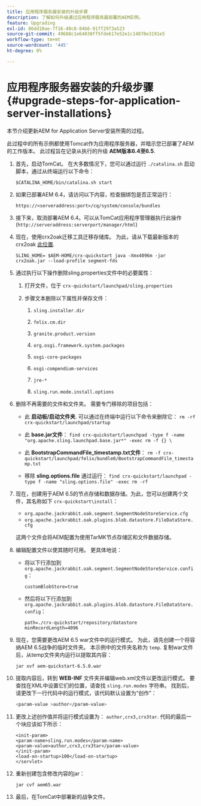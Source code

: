 ```yaml
---
title: 应用程序服务器安装的升级步骤
description: 了解如何升级通过应用程序服务器部署的AEM实例。
feature: Upgrading
exl-id: 86dd10ae-7f16-40c8-84b6-91ff2973a523
source-git-commit: 49688c1e64038ff5fde617e52e1c14878e3191e5
workflow-type: tm+mt
source-wordcount: '445'
ht-degree: 0%

---
```


# 应用程序服务器安装的升级步骤{#upgrade-steps-for-application-server-installations}

本节介绍更新AEM for Application Server安装所需的过程。

此过程中的所有示例都使用Tomcat作为应用程序服务器，并暗示您已部署了AEM的工作版本。 此过程旨在记录从执行的升级 **AEM版本6.4至6.5**.

1. 首先，启动TomCat。 在大多数情况下，您可以通过运行 `./catalina.sh` 启动脚本，通过从终端运行以下命令：

   ```shell
   $CATALINA_HOME/bin/catalina.sh start
   ```

1. 如果已部署AEM 6.4，请访问以下内容，检查捆绑包是否正常运行：

   ```shell
   https://<serveraddress:port>/cq/system/console/bundles
   ```

1. 接下来，取消部署AEM 6.4。可以从TomCat应用程序管理器执行此操作(`http://serveraddress:serverport/manager/html`)

1. 现在，使用crx2oak迁移工具迁移存储库。 为此，请从下载最新版本的crx2oak [此位置](https://repo1.maven.org/maven2/com/adobe/granite/crx2oak/).

   ```shell
   SLING_HOME= $AEM-HOME/crx-quickstart java -Xmx4096m -jar crx2oak.jar --load-profile segment-fds
   ```

1. 通过执行以下操作删除sling.properties文件中的必要属性：

   1. 打开文件，位于 `crx-quickstart/launchpad/sling.properties`
   1. 步骤文本删除以下属性并保存文件：

      1. `sling.installer.dir`

      1. `felix.cm.dir`

      1. `granite.product.version`

      1. `org.osgi.framework.system.packages`

      1. `osgi-core-packages`

      1. `osgi-compendium-services`

      1. `jre-*`

      1. `sling.run.mode.install.options`

1. 删除不再需要的文件和文件夹。 需要专门移除的项目包括：

   * 此 **启动板/启动文件夹**. 可以通过在终端中运行以下命令来删除它： `rm -rf crx-quickstart/launchpad/startup`

   * 此 **base.jar文件**： `find crx-quickstart/launchpad -type f -name "org.apache.sling.launchpad.base.jar*" -exec rm -f {} \`

   * 此 **BootstrapCommandFile_timestamp.txt文件**： `rm -f crx-quickstart/launchpad/felix/bundle0/BootstrapCommandFile_timestamp.txt`

   * 移除 **sling.options.file** 通过运行： `find crx-quickstart/launchpad -type f -name "sling.options.file" -exec rm -rf`

1. 现在，创建用于AEM 6.5的节点存储和数据存储。为此，您可以创建两个文件，其名称如下 `crx-quickstart\install`：

   * `org.apache.jackrabbit.oak.segment.SegmentNodeStoreService.cfg`
   * `org.apache.jackrabbit.oak.plugins.blob.datastore.FileDataStore.cfg`

   这两个文件会将AEM配置为使用TarMK节点存储区和文件数据存储。

1. 编辑配置文件以使其随时可用。 更具体地说：

   * 将以下行添加到 `org.apache.jackrabbit.oak.segment.SegmentNodeStoreService.config`：

     `customBlobStore=true`

   * 然后将以下行添加到 `org.apache.jackrabbit.oak.plugins.blob.datastore.FileDataStore.config`：

     ```
     path=./crx-quickstart/repository/datastore
     minRecordLength=4096
     ```

1. 现在，您需要更改AEM 6.5 war文件中的运行模式。 为此，请先创建一个将容纳AEM 6.5战争的临时文件夹。 本示例中的文件夹名称为 `temp`. 复制war文件后，从temp文件夹内运行以提取其内容：

   ```
   jar xvf aem-quickstart-6.5.0.war
   ```

1. 提取内容后，转到 **WEB-INF** 文件夹并编辑web.xml文件以更改运行模式。 要查找在XML中设置它们的位置，请查找 `sling.run.modes` 字符串。 找到后，请更改下一行代码中的运行模式，该代码默认设置为“创作”：

   ```bash
   <param-value >author</param-value>
   ```

1. 更改上述创作值并将运行模式设置为： `author,crx3,crx3tar`. 代码的最后一个块应该如下所示：

   ```
   <init-param>
   <param-name>sling.run.modes</param-name>
   <param-value>author,crx3,crx3tar</param-value>
   </init-param>
   <load-on-startup>100</load-on-startup>
   </servlet>
   ```

1. 重新创建包含修改内容的jar：

   ```bash
   jar cvf aem65.war
   ```

1. 最后，在TomCat中部署新的战争文件。
